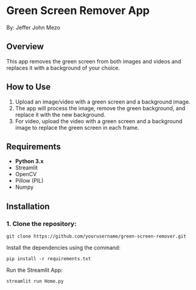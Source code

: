 # Green Screen Remover App

By: Jeffer John Mezo

## Overview

This app removes the green screen from both images and videos and replaces it with a background of your choice.

## How to Use

1. Upload an image/video with a green screen and a background image.
2. The app will process the image, remove the green background, and replace it with the new background.
3. For video, upload the video with a green screen and a background image to replace the green screen in each frame.

## Requirements

- **Python 3.x**
- Streamlit
- OpenCV
- Pillow (PIL)
- Numpy

## Installation

### 1. Clone the repository:

`git clone https://github.com/yourusername/green-screen-remover.git`

Install the dependencies using the command:

`pip install -r requirements.txt`

Run the Streamlit App:

`streamlit run Home.py`
